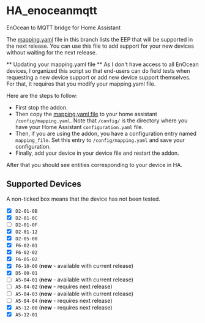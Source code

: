 # HA_enoceanmqtt
EnOcean to MQTT bridge for Home Assistant

The [mapping.yaml](https://github.com/mak-gitdev/HA_enoceanmqtt/blob/support-new-eeps/enoceanmqtt/overlays/homeassistant/mapping.yaml) file in this branch lists the EEP that will be supported in the next release.
You can use this file to add support for your new devices without waiting for the next release.

** Updating your mapping.yaml file **
As I don't have access to all EnOcean devices, I organized this script so that end-users can do field tests when requesting a new device support or add new device support themselves.
For that, it requires that you modify your mapping.yaml file.

Here are the steps to follow:
- First stop the addon.
- Then copy the [mapping.yaml file](https://github.com/mak-gitdev/HA_enoceanmqtt/blob/support-new-eeps/enoceanmqtt/overlays/homeassistant/mapping.yaml) to your home assistant `/config/mapping.yaml`. Note that `/config/` is the directory where you have your Home Assistant `configuration.yaml` file.
- Then, if you are using the addon, you have a configuration entry named `mapping_file`. Set this entry to `/config/mapping.yaml` and save your configuration.
- Finally, add your device in your device file and restart the addon.

After that you should see entities corresponding to your device in HA.

## Supported Devices
A non-ticked box means that the device has not been tested.

 - [x] `D2-01-0B` 
 - [x] `D2-01-0C`
 - [ ] `D2-01-0F`
 - [x] `D2-01-12`
 - [x] `D2-05-00`
 - [x] `F6-02-01`
 - [x] `F6-02-02`
 - [x] `F6-05-02`
 - [x] `F6-10-00` (**new** - available with current release)
 - [x] `D5-00-01`
 - [ ] `A5-04-01` (**new** - available with current release)
 - [ ] `A5-04-02` (**new** - requires next release)
 - [ ] `A5-04-03` (**new** - available with current release)
 - [ ] `A5-04-04` (**new** - requires next release)
 - [x] `A5-12-00` (**new** - requires next release)
 - [x] `A5-12-01`
